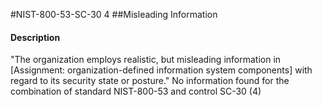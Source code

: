 #NIST-800-53-SC-30 4
##Misleading Information
#### Description
"The organization employs realistic, but misleading information in [Assignment: organization-defined information system components] with regard to its security state or posture."
No information found for the combination of standard NIST-800-53 and control SC-30 (4)
